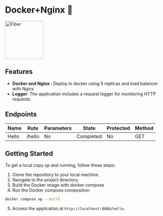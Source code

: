 # Docker+Nginx 🚀
<a href="https://gofiber.io">
  <picture>
    <source height="125" media="(prefers-color-scheme: dark)" srcset="https://raw.githubusercontent.com/gofiber/docs/master/static/img/logo-dark.svg">
    <img height="125" alt="Fiber" src="https://raw.githubusercontent.com/gofiber/docs/master/static/img/logo.svg">
  </picture>
</a>


## Features

- **Docker and Nginx** : Deploy in docker using 5 replicas and load balancer with Nginx
- **Logger**: The application includes a request logger for monitoring HTTP requests.

## Endpoints

| Name         | Rute     | Parameters | State     | Protected | Method |
|--------------|----------| ---------- | --------- | --------- |--------|
| Hello        | /hello   | No         | Completed | No        | GET    |

## Getting Started

To get a local copy up and running, follow these steps:

1. Clone the repository to your local machine.
2. Navigate to the project directory.
3. Build the Docker image with docker compose
4. Run the Docker compose composition
  ```bash
  docker compose up --build
  ```
5. Access the application at `http://localhost:8080/hello`.

